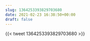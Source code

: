 ```yaml
---
slug: 1364253393829703680
date: 2021-02-23 16:38:50+00:00
draft: false
---
```


{{< tweet 1364253393829703680 >}}
